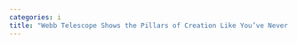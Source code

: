 ```yaml
---
categories: i
title: "Webb Telescope Shows the Pillars of Creation Like You’ve Never Seen Them Before"
---
```

